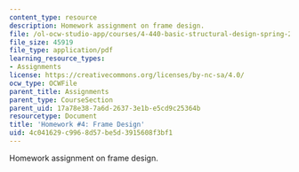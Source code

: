 ```yaml
---
content_type: resource
description: Homework assignment on frame design.
file: /ol-ocw-studio-app/courses/4-440-basic-structural-design-spring-2009/4c041629c9968d57be5d3915608f3bf1_MIT4_440s09_assn04.pdf
file_size: 45919
file_type: application/pdf
learning_resource_types:
- Assignments
license: https://creativecommons.org/licenses/by-nc-sa/4.0/
ocw_type: OCWFile
parent_title: Assignments
parent_type: CourseSection
parent_uid: 17a78e38-7a6d-2637-3e1b-e5cd9c25364b
resourcetype: Document
title: 'Homework #4: Frame Design'
uid: 4c041629-c996-8d57-be5d-3915608f3bf1
---
```

Homework assignment on frame design.